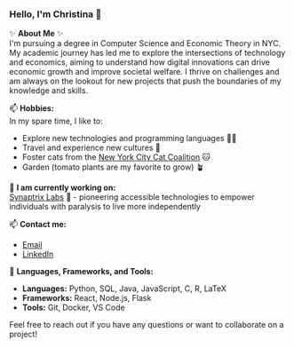 ### Hello, I'm Christina 👋

✨ **About Me** ✨  
I'm pursuing a degree in Computer Science and Economic Theory in NYC. My academic journey has led me to explore the intersections of technology and economics, aiming to understand how digital innovations can drive economic growth and improve societal welfare. I thrive on challenges and am always on the lookout for new projects that push the boundaries of my knowledge and skills.

📫 **Hobbies:**  
In my spare time, I like to:
- Explore new technologies and programming languages 👩‍💻 
- Travel and experience new cultures 🥘 
- Foster cats from the [New York City Cat Coalition](https://www.nycatcoal.org/) 🐱
- Garden (tomato plants are my favorite to grow) 🪴

🚀 **I am currently working on:**  
[Synaptrix Labs](https://www.synaptrix-labs.com/) 🧠 - pioneering accessible technologies to empower individuals with paralysis to live more independently

📫 **Contact me:**  
- [Email](mailto:crb623@nyu.edu)
- [LinkedIn](http://linkedin.com/in/christina-borao)


🔭 **Languages, Frameworks, and Tools:**  
- **Languages:** Python, SQL, Java, JavaScript, C, R, LaTeX
- **Frameworks:** React, Node.js, Flask
- **Tools:** Git, Docker, VS Code

Feel free to reach out if you have any questions or want to collaborate on a project!

<!--
**crb623/crb623** is a ✨ _special_ ✨ repository because its `README.md` (this file) appears on your GitHub profile.

Here are some ideas to get you started:

- 🔭 I’m currently working on ...
- 🌱 I’m currently learning ...
- 👯 I’m looking to collaborate on ...
- 🤔 I’m looking for help with ...
- 💬 Ask me about ...
- 📫 How to reach me: ...
- 😄 Pronouns: ...
- ⚡ Fun fact: ...
-->
